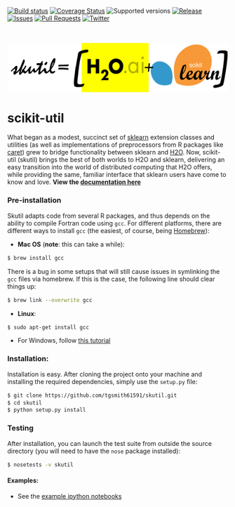 [![Build status](https://travis-ci.org/tgsmith61591/skutil.svg?branch=master)](https://travis-ci.org/tgsmith61591/skutil)
[![Coverage Status](https://coveralls.io/repos/github/tgsmith61591/skutil/badge.svg?branch=master)](https://coveralls.io/github/tgsmith61591/skutil?branch=master)
![Supported versions](https://img.shields.io/badge/python-2.7-blue.svg) 
[![Release](https://img.shields.io/github/release/tgsmith61591/skutil.svg)](https://img.shields.io/github/release/tgsmith61591/skutil)
[![Issues](https://img.shields.io/github/issues-raw/tgsmith61591/skutil.svg)](https://img.shields.io/github/issues-raw/badges/shields)
[![Pull Requests](https://img.shields.io/github/issues-pr-raw/tgsmith61591/skutil.svg)](https://img.shields.io/github/issues-pr-raw/tgsmith61591/skutil)
[![Twitter](https://img.shields.io/twitter/follow/TayGriffinSmith.svg?style=social)](https://twitter.com/TayGriffinSmith)


<br/><br/>
![h2o-sklearn](doc/images/h2o-sklearn.png)


# scikit-util
What began as a modest, succinct set of [sklearn](https://github.com/scikit-learn/scikit-learn) extension classes and utilities (as well as implementations of preprocessors from R packages like [caret](https://github.com/topepo/caret)) grew to bridge functionality between sklearn and [H2O](https://github.com/h2oai/h2o-3).  Now, scikit-util (skutil) brings the best of both worlds to H2O and sklearn, delivering an easy transition into the world of distributed computing that H2O offers, while providing the same, familiar interface that sklearn users have come to know and love. __View the [documentation here](https://tgsmith61591.github.io/skutil)__



### Pre-installation
Skutil adapts code from several R packages, and thus depends on the ability to compile Fortran code using `gcc`. For different platforms, there are different ways to install `gcc` (the easiest, of course, being [Homebrew](http://brew.sh/)):
  - __Mac OS__ (__note__: this can take a while):
```bash
$ brew install gcc
```

There is a bug in some setups that will still cause issues in symlinking the `gcc` files via homebrew. If this is the case, the following line should clear things up:
```bash
$ brew link --overwrite gcc
```

  - __Linux__:
```bash
$ sudo apt-get install gcc
```

  - For Windows, follow [this tutorial](http://www.preshing.com/20141108/how-to-install-the-latest-gcc-on-windows/)




### Installation:

Installation is easy. After cloning the project onto your machine and installing the required dependencies, simply use the `setup.py` file:

```bash
$ git clone https://github.com/tgsmith61591/skutil.git
$ cd skutil
$ python setup.py install
```

### Testing

After installation, you can launch the test suite from outside the source directory (you will need to have the `nose` package installed):

```bash
$ nosetests -v skutil
```

#### Examples:
  - See the [example ipython notebooks](https://github.com/tgsmith61591/skutil/tree/master/doc/examples)

